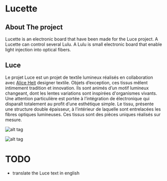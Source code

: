# Lucette

## About The project
Lucette is an electronic board that have been made for the Luce project.
A Lucette can control several Lulu.
A Lulu is small electronic board that enable light injection into optical fibers.

## Luce
Le projet Luce est un projet de textile lumineux réalisés en collaboration avec [Alice Heit](https://araneafilum.wordpress.com/) designer textile.
Objets d’exception, ces tissus mêlent intimement tradition et innovation.
Ils sont animés d’un motif lumineux changeant, dont les lentes variations sont inspirées d'organismes vivants.
Une attention particulière est portée à l’intégration de électronique qui disparaît totalement au profit d’une esthétique simple.
Le tissu, présente une structure double épaisseur, à l’intérieur de laquelle sont entrelacées les fibres optiques lumineuses.
Ces tissus sont des pièces uniques réalisés sur mesure.

![alt tag](https://farm8.staticflickr.com/7762/18261111032_ac43080403_z_d.jpg)

![alt tag](https://farm6.staticflickr.com/5506/29792500474_7d4b125e57_z_d.jpg)

# TODO
- translate the Luce text in english